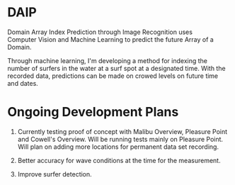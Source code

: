 # DAIP
Domain Array Index Prediction through Image Recognition uses Computer Vision and Machine Learning to predict the future Array of a Domain.

Through machine learning, I'm developing a method for indexing the number of surfers in the water at a surf spot at a designated time. With the recorded data, predictions can be made on crowed levels on future time and dates.

# Ongoing Development Plans
1. Currently testing proof of concept with Malibu Overview, Pleasure Point and Cowell's Overview. Will be running tests mainly on Pleasure Point. Will plan on adding more locations for permanent data set recording.

2. Better accuracy for wave conditions at the time for the measurement.

3. Improve surfer detection. 
